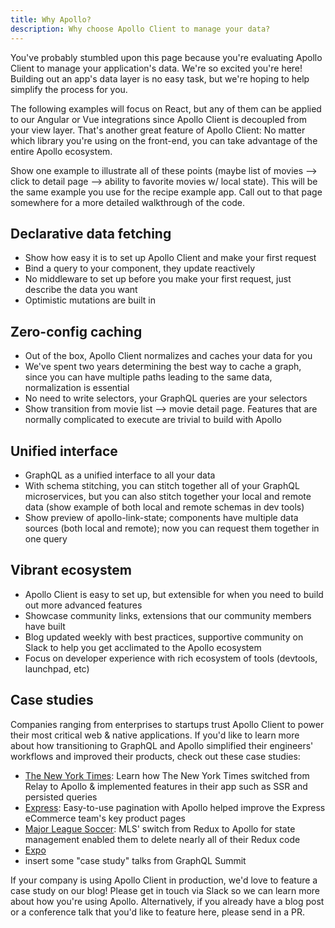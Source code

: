 ```yaml
---
title: Why Apollo?
description: Why choose Apollo Client to manage your data?
---
```


You've probably stumbled upon this page because you're evaluating Apollo Client to manage your application's data. We're so excited you're here! Building out an app's data layer is no easy task, but we're hoping to help simplify the process for you.

The following examples will focus on React, but any of them can be applied to our Angular or Vue integrations since Apollo Client is decoupled from your view layer. That's another great feature of Apollo Client: No matter which library you're using on the front-end, you can take advantage of the entire Apollo ecosystem.

Show one example to illustrate all of these points (maybe list of movies --> click to detail page --> ability to favorite movies w/ local state). This will be the same example you use for the recipe example app. Call out to that page somewhere for a more detailed walkthrough of the code.

<h2 title="declarative-data">Declarative data fetching</h2>

- Show how easy it is to set up Apollo Client and make your first request
- Bind a query to your component, they update reactively
- No middleware to set up before you make your first request, just describe the data you want
- Optimistic mutations are built in

<h2 title="caching">Zero-config caching</h2>

- Out of the box, Apollo Client normalizes and caches your data for you
- We've spent two years determining the best way to cache a graph, since you can have multiple paths leading to the same data, normalization is essential
- No need to write selectors, your GraphQL queries are your selectors
- Show transition from movie list --> movie detail page. Features that are normally complicated to execute are trivial to build with Apollo

<h2 title="one-interface">Unified interface</h2>

- GraphQL as a unified interface to all your data
- With schema stitching, you can stitch together all of your GraphQL microservices, but you can also stitch together your local and remote data (show example of both local and remote schemas in dev tools)
- Show preview of apollo-link-state; components have multiple data sources (both local and remote); now you can request them together in one query

<h2 title="community">Vibrant ecosystem</h2>

- Apollo Client is easy to set up, but extensible for when you need to build out more advanced features
- Showcase community links, extensions that our community members have built
- Blog updated weekly with best practices, supportive community on Slack to help you get acclimated to the Apollo ecosystem
- Focus on developer experience with rich ecosystem of tools (devtools, launchpad, etc)

<h2 title="case-studies">Case studies</h2>

Companies ranging from enterprises to startups trust Apollo Client to power their most critical web & native applications. If you'd like to learn more about how transitioning to GraphQL and Apollo simplified their engineers' workflows and improved their products, check out these case studies:

- [The New York Times](https://open.nytimes.com/the-new-york-times-now-on-apollo-b9a78a5038c): Learn how The New York Times switched from Relay to Apollo & implemented features in their app such as SSR and persisted queries
- [Express](https://dev-blog.apollodata.com/changing-the-architecture-of-express-com-23c950d43323): Easy-to-use pagination with Apollo helped improve the Express eCommerce team's key product pages
- [Major League Soccer](https://dev-blog.apollodata.com/reducing-our-redux-code-with-react-apollo-5091b9de9c2a): MLS' switch from Redux to Apollo for state management enabled them to delete nearly all of their Redux code
- [Expo](https://dev-blog.apollodata.com/using-graphql-apollo-at-expo-4c1f21f0f115)
- insert some "case study" talks from GraphQL Summit

If your company is using Apollo Client in production, we'd love to feature a case study on our blog! Please get in touch via Slack so we can learn more about how you're using Apollo. Alternatively, if you already have a blog post or a conference talk that you'd like to feature here, please send in a PR.

